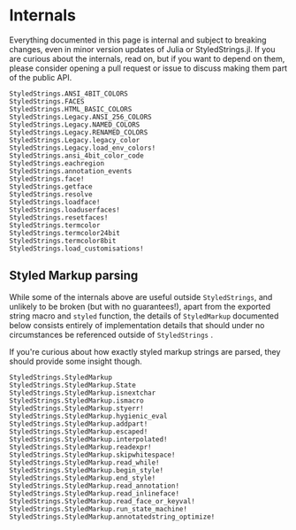 # Internals

Everything documented in this page is internal and subject to breaking changes,
even in minor version updates of Julia or StyledStrings.jl. If you are curious
about the internals, read on, but if you want to depend on them, please consider
opening a pull request or issue to discuss making them part of the public API.

```@docs
StyledStrings.ANSI_4BIT_COLORS
StyledStrings.FACES
StyledStrings.HTML_BASIC_COLORS
StyledStrings.Legacy.ANSI_256_COLORS
StyledStrings.Legacy.NAMED_COLORS
StyledStrings.Legacy.RENAMED_COLORS
StyledStrings.Legacy.legacy_color
StyledStrings.Legacy.load_env_colors!
StyledStrings.ansi_4bit_color_code
StyledStrings.eachregion
StyledStrings.annotation_events
StyledStrings.face!
StyledStrings.getface
StyledStrings.resolve
StyledStrings.loadface!
StyledStrings.loaduserfaces!
StyledStrings.resetfaces!
StyledStrings.termcolor
StyledStrings.termcolor24bit
StyledStrings.termcolor8bit
StyledStrings.load_customisations!
```

## Styled Markup parsing

While some of the internals above are useful outside `StyledStrings`, and
unlikely to be broken (but with no guarantees!), apart from the exported string
macro and `styled` function, the details of `StyledMarkup` documented below
consists entirely of implementation details that should under no circumstances
be referenced outside of `StyledStrings` .

If you're curious about how exactly styled markup strings are parsed, they
should provide some insight though.

```@docs
StyledStrings.StyledMarkup
StyledStrings.StyledMarkup.State
StyledStrings.StyledMarkup.isnextchar
StyledStrings.StyledMarkup.ismacro
StyledStrings.StyledMarkup.styerr!
StyledStrings.StyledMarkup.hygienic_eval
StyledStrings.StyledMarkup.addpart!
StyledStrings.StyledMarkup.escaped!
StyledStrings.StyledMarkup.interpolated!
StyledStrings.StyledMarkup.readexpr!
StyledStrings.StyledMarkup.skipwhitespace!
StyledStrings.StyledMarkup.read_while!
StyledStrings.StyledMarkup.begin_style!
StyledStrings.StyledMarkup.end_style!
StyledStrings.StyledMarkup.read_annotation!
StyledStrings.StyledMarkup.read_inlineface!
StyledStrings.StyledMarkup.read_face_or_keyval!
StyledStrings.StyledMarkup.run_state_machine!
StyledStrings.StyledMarkup.annotatedstring_optimize!
```
